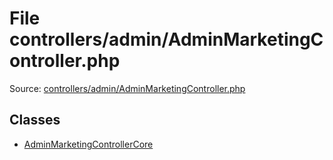 File controllers/admin/AdminMarketingController.php
=========

Source: [controllers/admin/AdminMarketingController.php](https://github.com/PrestaShop/PrestaShop/blob/1.5.6.2/controllers/admin/AdminMarketingController.php)


Classes
-------

* [AdminMarketingControllerCore](class.AdminMarketingControllerCore.md)

